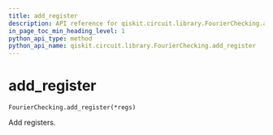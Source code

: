 ```yaml
---
title: add_register
description: API reference for qiskit.circuit.library.FourierChecking.add_register
in_page_toc_min_heading_level: 1
python_api_type: method
python_api_name: qiskit.circuit.library.FourierChecking.add_register
---
```


# add\_register

<span id="qiskit.circuit.library.FourierChecking.add_register" />

`FourierChecking.add_register(*regs)`

Add registers.

